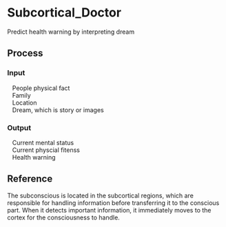 # Subcortical_Doctor
Predict health warning by interpreting dream

## Process
### Input
&nbsp;&nbsp; People physical fact  
&nbsp;&nbsp; Family  
&nbsp;&nbsp; Location  
&nbsp;&nbsp; Dream, which is story or images   

### Output
&nbsp;&nbsp; Current mental status  
&nbsp;&nbsp; Current physcial fitenss  
&nbsp;&nbsp; Health warning  


## Reference  
The subconscious is located in the subcortical regions, which are responsible for handling information before transferring it to the conscious part. When it detects important information, it immediately moves to the cortex for the consciousness to handle.
